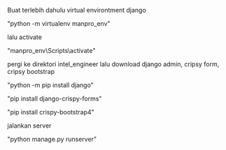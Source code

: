 Buat terlebih dahulu virtual environtment django

"python -m virtualenv manpro_env"

lalu activate

"manpro_env\Scripts\activate"

pergi ke direktori intel_engineer lalu download django admin, cripsy form, cripsy bootstrap

"python -m pip install django"

"pip install django-crispy-forms"

"pip install crispy-bootstrap4"

jalankan server

"python manage.py runserver"
